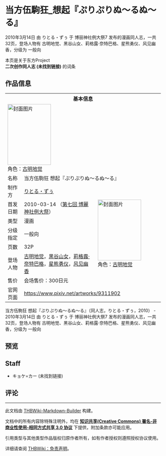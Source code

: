 # 当方伍駒狂_想起『ぷりぷりぬ～るぬ～る』

<!-- source html: G:\repos\THBWiki-Markdown-Builder\THBWikiMarkdown\Temp\main\4\4c\ns0%3A%E5%BD%93%E6%96%B9%E4%BC%8D%E9%A7%92%E7%8B%82_%E6%83%B3%E8%B5%B7%E3%80%8E%E3%81%B7%E3%82%8A%E3%81%B7%E3%82%8A%E3%81%AC%EF%BD%9E%E3%82%8B%E3%81%AC%EF%BD%9E%E3%82%8B%E3%80%8F.html -->

2010年3月14日 由 りとる・ずぅ 于 博丽神社例大祭7 发布的漫画同人志，一共32页，登场人物有 古明地觉、黑谷山女、莉格露·奈特巴格、星熊勇仪、风见幽香，分级为 一般向

本页是关于东方Project  
 **二次创作同人志 (未找到链接)** 的词条

## 作品信息

<table><tbody><tr><th colspan="3">基本信息</th></tr><tr><td class="cover-artwork-mobile" colspan="2"><a href="./文件-当方伍駒狂_想起『ぷりぷりぬ～るぬ～る』封面.jpg.md" class="image" title="封面图片"><img alt="封面图片" src="https://upload.thwiki.cc/thumb/2/20/%E5%BD%93%E6%96%B9%E4%BC%8D%E9%A7%92%E7%8B%82_%E6%83%B3%E8%B5%B7%E3%80%8E%E3%81%B7%E3%82%8A%E3%81%B7%E3%82%8A%E3%81%AC%EF%BD%9E%E3%82%8B%E3%81%AC%EF%BD%9E%E3%82%8B%E3%80%8F%E5%B0%81%E9%9D%A2.jpg/140px-%E5%BD%93%E6%96%B9%E4%BC%8D%E9%A7%92%E7%8B%82_%E6%83%B3%E8%B5%B7%E3%80%8E%E3%81%B7%E3%82%8A%E3%81%B7%E3%82%8A%E3%81%AC%EF%BD%9E%E3%82%8B%E3%81%AC%EF%BD%9E%E3%82%8B%E3%80%8F%E5%B0%81%E9%9D%A2.jpg" decoding="async" loading="lazy" width="140" height="196" srcset="https://upload.thwiki.cc/thumb/2/20/%E5%BD%93%E6%96%B9%E4%BC%8D%E9%A7%92%E7%8B%82_%E6%83%B3%E8%B5%B7%E3%80%8E%E3%81%B7%E3%82%8A%E3%81%B7%E3%82%8A%E3%81%AC%EF%BD%9E%E3%82%8B%E3%81%AC%EF%BD%9E%E3%82%8B%E3%80%8F%E5%B0%81%E9%9D%A2.jpg/210px-%E5%BD%93%E6%96%B9%E4%BC%8D%E9%A7%92%E7%8B%82_%E6%83%B3%E8%B5%B7%E3%80%8E%E3%81%B7%E3%82%8A%E3%81%B7%E3%82%8A%E3%81%AC%EF%BD%9E%E3%82%8B%E3%81%AC%EF%BD%9E%E3%82%8B%E3%80%8F%E5%B0%81%E9%9D%A2.jpg 1.5x, https://upload.thwiki.cc/thumb/2/20/%E5%BD%93%E6%96%B9%E4%BC%8D%E9%A7%92%E7%8B%82_%E6%83%B3%E8%B5%B7%E3%80%8E%E3%81%B7%E3%82%8A%E3%81%B7%E3%82%8A%E3%81%AC%EF%BD%9E%E3%82%8B%E3%81%AC%EF%BD%9E%E3%82%8B%E3%80%8F%E5%B0%81%E9%9D%A2.jpg/280px-%E5%BD%93%E6%96%B9%E4%BC%8D%E9%A7%92%E7%8B%82_%E6%83%B3%E8%B5%B7%E3%80%8E%E3%81%B7%E3%82%8A%E3%81%B7%E3%82%8A%E3%81%AC%EF%BD%9E%E3%82%8B%E3%81%AC%EF%BD%9E%E3%82%8B%E3%80%8F%E5%B0%81%E9%9D%A2.jpg 2x" data-file-width="457" data-file-height="640"></a><div class="cover-char">角色：<a href="./古明地觉.md" title="古明地觉">古明地觉</a></div></td>
</tr><tr><td class="label">名称</td><td colspan="2"> 当方伍駒狂 想起『ぷりぷりぬ～るぬ～る』 </td></tr><tr><td class="label">制作方</td><td><a href="./りとる・ずぅ.md" title="りとる・ずぅ">りとる・ずぅ</a></td><td class="cover-artwork" rowspan="7" style="min-width:196px;"><a href="./文件-当方伍駒狂_想起『ぷりぷりぬ～るぬ～る』封面.jpg.md" class="image" title="封面图片"><img alt="封面图片" src="https://upload.thwiki.cc/thumb/2/20/%E5%BD%93%E6%96%B9%E4%BC%8D%E9%A7%92%E7%8B%82_%E6%83%B3%E8%B5%B7%E3%80%8E%E3%81%B7%E3%82%8A%E3%81%B7%E3%82%8A%E3%81%AC%EF%BD%9E%E3%82%8B%E3%81%AC%EF%BD%9E%E3%82%8B%E3%80%8F%E5%B0%81%E9%9D%A2.jpg/140px-%E5%BD%93%E6%96%B9%E4%BC%8D%E9%A7%92%E7%8B%82_%E6%83%B3%E8%B5%B7%E3%80%8E%E3%81%B7%E3%82%8A%E3%81%B7%E3%82%8A%E3%81%AC%EF%BD%9E%E3%82%8B%E3%81%AC%EF%BD%9E%E3%82%8B%E3%80%8F%E5%B0%81%E9%9D%A2.jpg" decoding="async" loading="lazy" width="140" height="196" srcset="https://upload.thwiki.cc/thumb/2/20/%E5%BD%93%E6%96%B9%E4%BC%8D%E9%A7%92%E7%8B%82_%E6%83%B3%E8%B5%B7%E3%80%8E%E3%81%B7%E3%82%8A%E3%81%B7%E3%82%8A%E3%81%AC%EF%BD%9E%E3%82%8B%E3%81%AC%EF%BD%9E%E3%82%8B%E3%80%8F%E5%B0%81%E9%9D%A2.jpg/210px-%E5%BD%93%E6%96%B9%E4%BC%8D%E9%A7%92%E7%8B%82_%E6%83%B3%E8%B5%B7%E3%80%8E%E3%81%B7%E3%82%8A%E3%81%B7%E3%82%8A%E3%81%AC%EF%BD%9E%E3%82%8B%E3%81%AC%EF%BD%9E%E3%82%8B%E3%80%8F%E5%B0%81%E9%9D%A2.jpg 1.5x, https://upload.thwiki.cc/thumb/2/20/%E5%BD%93%E6%96%B9%E4%BC%8D%E9%A7%92%E7%8B%82_%E6%83%B3%E8%B5%B7%E3%80%8E%E3%81%B7%E3%82%8A%E3%81%B7%E3%82%8A%E3%81%AC%EF%BD%9E%E3%82%8B%E3%81%AC%EF%BD%9E%E3%82%8B%E3%80%8F%E5%B0%81%E9%9D%A2.jpg/280px-%E5%BD%93%E6%96%B9%E4%BC%8D%E9%A7%92%E7%8B%82_%E6%83%B3%E8%B5%B7%E3%80%8E%E3%81%B7%E3%82%8A%E3%81%B7%E3%82%8A%E3%81%AC%EF%BD%9E%E3%82%8B%E3%81%AC%EF%BD%9E%E3%82%8B%E3%80%8F%E5%B0%81%E9%9D%A2.jpg 2x" data-file-width="457" data-file-height="640"></a><div class="cover-char">角色：<a href="./古明地觉.md" title="古明地觉">古明地觉</a></div></td>
</tr><tr><td class="label">首发日期</td><td>2010-03-14&#160;（<a href="/展会作品列表?e=%E5%8D%9A%E4%B8%BD%E7%A5%9E%E7%A4%BE%E4%BE%8B%E5%A4%A7%E7%A5%AD%237">第七回 博麗神社例大祭</a>）</td></tr><tr><td class="label">类型</td><td>漫画</td></tr><tr><td class="label">分级指定</td><td>一般向</td></tr><tr><td class="label">页数</td><td>32P</td></tr><tr><td class="label">登场人物</td><td><a href="./古明地觉.md" title="古明地觉">古明地觉</a>，<a href="./黑谷山女.md" title="黑谷山女">黑谷山女</a>，<a href="./莉格露·奈特巴格.md" title="莉格露·奈特巴格">莉格露·奈特巴格</a>，<a href="./星熊勇仪.md" title="星熊勇仪">星熊勇仪</a>，<a href="./风见幽香.md" title="风见幽香">风见幽香</a></td></tr><tr><td class="label">售价</td><td>会场售价：300日元</td></tr>
<tr><td class="label">官网页面</td><td colspan="2"><a rel="nofollow" class="external free" href="https://www.pixiv.net/artworks/9311902">https://www.pixiv.net/artworks/9311902</a></td></tr></tbody></table>

当方伍駒狂 想起『ぷりぷりぬ～るぬ～る』（同人志，りとる・ずぅ，2010） - 2010年3月14日 由 りとる・ずぅ 于 博丽神社例大祭7 发布的漫画同人志，一共32页，登场人物有 古明地觉、黑谷山女、莉格露·奈特巴格、星熊勇仪、风见幽香，分级为 一般向

## 预览

## Staff
- キョケ=カー (未找到链接)


## 评论




---

此文档由 [THBWiki-Markdown-Builder](https://github.com/Delsin-Yu/THBWiki-Markdown-Builder) 构建。

文档中的所有内容除特殊注明外，均在 [**知识共享(Creative Commons) 署名-非商业性使用-相同方式共享 3.0 协议**](https://creativecommons.org/licenses/by-sa/3.0/deed.zh-hans) 下提供，附加条款亦可能应用。

引用类型与其他类型作品版权归原作者所有，如有作者授权则遵照授权协议使用。

详细请查阅 [THBWiki：免责声明](https://thbwiki.cc/THBWiki:%E5%85%8D%E8%B4%A3%E5%A3%B0%E6%98%8E)。

